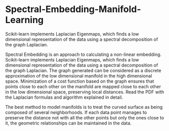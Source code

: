 # Spectral-Embedding-Manifold-Learning
Scikit-learn implements Laplacian Eigenmaps, which finds a low dimensional representation of the data using a spectral decomposition of the graph Laplacian.

Spectral Embedding is an approach to calculating a non-linear embedding. Scikit-learn implements Laplacian Eigenmaps, which finds a low dimensional representation of the data using a spectral decomposition of the graph Laplacian. The graph generated can be considered as a discrete approximation of the low dimensional manifold in the high dimensional space. Minimization of a cost function based on the graph ensures that points close to each other on the manifold are mapped close to each other in the low dimensional space, preserving local distances.
Read the PDF with the Laplacian formulas and algorithm explained in detail. 

The best method to model manifolds is to treat the curved surface as being composed of several neighborhoods. If each data point manages to preserve the distance not with all the other points but only the ones close to it, the geometric relationships can be maintained in the data.
